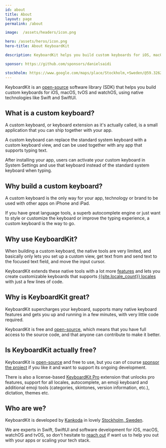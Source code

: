 ```yaml
---
id: about
title: About
layout: page
permalink: /about

image:  /assets/headers/icon.png

hero: /assets/heros/icon.png
hero-title: About KeyboardKit

description: KeyboardKit helps you build custom keyboards for iOS, macOS, tvOS and watchOS, using native technologies like Swift and SwiftUI.

sponsor: https://github.com/sponsors/danielsaidi

stockholm: https://www.google.com/maps/place/Stockholm,+Sweden/@59.3262131,17.8172499,11z/data=!3m1!4b1!4m6!3m5!1s0x465f763119640bcb:0xa80d27d3679d7766!8m2!3d59.3293235!4d18.0685808!16zL20vMDZteHM
---
```


KeyboardKit is an [open-source](/open-source) software library (SDK) that helps you build custom keyboards for iOS, macOS, tvOS and watchOS, using native technologies like Swift and SwiftUI.


## What is a custom keyboard?

A custom keyboard, or keyboard extension as it's actually called, is a small application that you can ship together with your app.

A custom keyboard can replace the standard system keyboard with a custom keyboard view, and can be used together with any app that supports typing text.

After installing your app, users can activate your custom keyboard in System Settings and use that keyboard instead of the standard system keyboard when typing.


## Why build a custom keyboard?

A custom keyboard is the only way for your app, technology or brand to be used with other apps on iPhone and iPad.

If you have great language tools, a superb autocomplete engine or just want to style or customize the keyboard or improve the typing experience, a custom keyboard is the way to go.


## Why use KeyboardKit?

When building a custom keyboard, the native tools are very limited, and basically only lets you set up a custom view, get text from and send text to the focused text field, and move the input cursor.

KeyboardKit extends these native tools with a lot more [features](/features) and lets you create customizable keyboards that supports [{{site.locale_count}} locales](/features/locales) with just a few lines of code.


## Why is KeyboardKit great?

KeyboardKit supercharges your keyboard, supports many native keyboard features and gets you up and running in a few minutes, with very little code required. 

KeyboardKit is free and [open-source](/open-source), which means that you have full access to the source code, and that anyone can contribute to make it better.


## Is KeyboardKit actually free?

KeyboardKit is [open-source](/open-source) and free to use, but you can of course [sponsor the project]({{page.sponsor}}) if you like it and want to support its ongoing development.

There is also a license-based [KeyboardKit Pro](/pro) extension that unlocks pro features, support for all locales, autocomplete, an emoji keyboard and additional emoji tools (categories, skintones, version information, etc.), dictation, themes etc.


## Who are we?

KeyboardKit is developed by [Kankoda](https://kankoda.com) in lovely [Stockholm, Sweden]({{page.stockholm}}). 

We are experts in Swift, SwiftUI and software development for iOS, macOS, watchOS and tvOS, so don't hesitate to [reach out](mailto:{{site.email}}) if want us to help you out with your apps or scaling your tech stack.